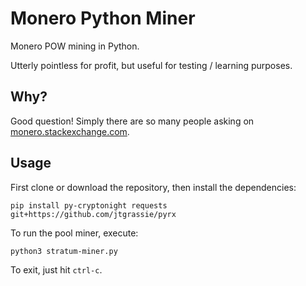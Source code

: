 # Monero Python Miner

Monero POW mining in Python.

Utterly pointless for profit, but useful for testing / learning purposes.

## Why?

Good question! Simply there are so many people asking on
[monero.stackexchange.com](https://monero.stackexchange.com/search?q=python+miner).

## Usage

First clone or download the repository, then install the dependencies:

```
pip install py-cryptonight requests git+https://github.com/jtgrassie/pyrx
```

To run the pool miner, execute:

```
python3 stratum-miner.py
```
To exit, just hit `ctrl-c`.
